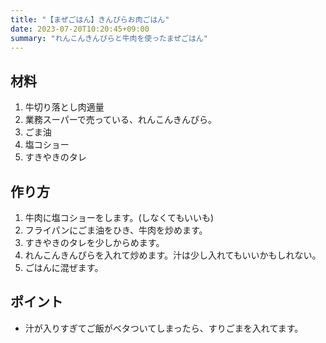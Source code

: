 ```yaml
---
title: "【まぜごはん】きんぴらお肉ごはん"
date: 2023-07-20T10:20:45+09:00
summary: "れんこんきんぴらと牛肉を使ったまぜごはん"
---
```


## 材料

1. 牛切り落とし肉適量
1. 業務スーパーで売っている、れんこんきんぴら。
1. ごま油
1. 塩コショー
1. すきやきのタレ

## 作り方

1. 牛肉に塩コショーをします。(しなくてもいいも)
1. フライパンにごま油をひき、牛肉を炒めます。
1. すきやきのタレを少しからめます。
1. れんこんきんぴらを入れて炒めます。汁は少し入れてもいいかもしれない。
1. ごはんに混ぜます。

## ポイント

* 汁が入りすぎてご飯がベタついてしまったら、すりごまを入れてます。

